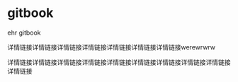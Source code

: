 # gitbook

ehr gitbook

详情链接详情链接详情链接详情链接详情链接详情链接详情链接werewrwrw

详情链接详情链接详情链接详情链接详情链接详情链接详情链接详情链接详情链接详情链接

